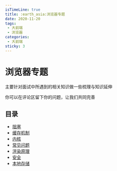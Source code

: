 ```yaml
---
isTimeLine: true
title: :earth_asia:浏览器专题
date: 2020-11-20
tags:
 - 大前端
 - 浏览器
categories:
 - 大前端
sticky: 3
---
```


# 浏览器专题

主要针对面试中所遇到的相关知识做一些梳理与知识延伸

你可以在评论区留下你的问题，让我们共同完善

## 目录
* [阻塞](./block.md)
* [缓存机制](./cache.md)
* [内核](./core.md)
* [常见问题](./problem.md)
* [渲染原理](./render.md)
* [安全](./safe.md)
* [本地存储](./storage.md)

<tongji/>
